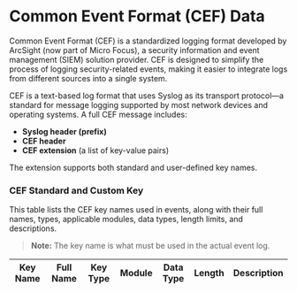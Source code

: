 # Common Event Format (CEF) Data

Common Event Format (CEF) is a standardized logging format developed by ArcSight (now part of Micro Focus), a security information and event management (SIEM) solution provider. CEF is designed to simplify the process of logging security-related events, making it easier to integrate logs from different sources into a single system.

CEF is a text-based log format that uses Syslog as its transport protocol—a standard for message logging supported by most network devices and operating systems. A full CEF message includes:

- **Syslog header (prefix)**
- **CEF header**
- **CEF extension** (a list of key-value pairs)

The extension supports both standard and user-defined key names.

### CEF Standard and Custom Key

This table lists the CEF key names used in events, along with their full names, types, applicable modules, data types, length limits, and descriptions.

> **Note:** The key name is what must be used in the actual event log.

<!-- Table preserved as HTML to maintain formatting integrity -->

<table>
<thead>
<tr>
<th width="113">Key Name</th>
<th width="117">Full Name</th>
<th width="103">Key Type</th>
<th width="87">Module</th>
<th width="79">Data Type</th>
<th width="74">Length</th>
<th>Description</th>
</tr>
</thead>
<tbody>
<!-- Full table content from original input goes here -->
</tbody>
</table>
